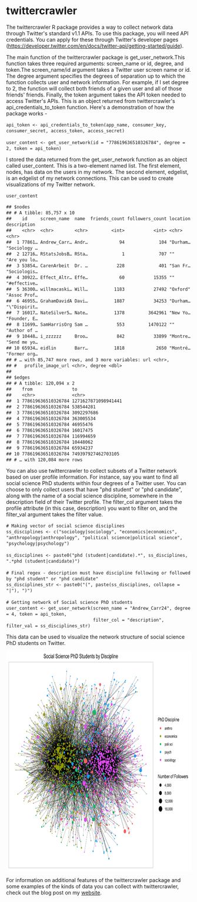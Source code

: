 # twittercrawler
The twittercrawler R package provides a way to collect network data through Twitter's standard v1.1 APIs. To use this package, you will need API credentials. You can apply for these through Twitter's developer pages (https://developer.twitter.com/en/docs/twitter-api/getting-started/guide). 

The main function of the twittercrawler package is get_user_network.This function takes three required arguments: screen_name or id, degree, and token.The screen_name/id argument takes a Twitter user screen name or id.  The degree argument specifies the degrees of separation up to which the function collects user and network information.  For example, if I set degree to 2, the function will collect both friends of a given user and all of those friends' friends. Finally, the token argument takes the API token needed to access Twitter's APIs.  This is an object returned from twittercrawler's api_credentials_to_token function.  Here's a demonstration of how the package works - 

```{r}
api_token <- api_credentials_to_token(app_name, consumer_key, consumer_secret, access_token, access_secret)

user_content <- get_user_network(id = "778619636510326784", degree = 2, token = api_token)
```

I stored the data returned from the get_user_network function as an object called user_content. This is a two-element named list. The first element, nodes, has data on the users in my network. The second element, edgelist, is an edgelist of my network connections. This can be used to create visualizations of my Twitter network. 

```
user_content
```

```{r}
## $nodes
## # A tibble: 85,757 x 10
##    id     screen_name  name  friends_count followers_count location description
##    <chr>  <chr>        <chr>         <int>           <int> <chr>    <chr>
##  1 77861… Andrew_Carr… Andr…            94             104 "Durham… "Sociology …
##  2 12716… RStatsJobsB… RSta…             1             707 ""       "Are you lo…
##  3 53854… CarenArbeit  Dr. …           228             401 "San Fr… "Sociologis…
##  4 30922… Effect_Altr… Effe…            60           15355 ""       "#effective…
##  5 36300… willmacaski… Will…          1183           27492 "Oxford" "Assoc Prof…
##  6 46955… GrahamDavidA Davi…          1887           34253 "Durham… "\"Dispirit…
##  7 16017… NateSilver5… Nate…          1378         3642961 "New Yo… "Founder, E…
##  8 11699… SamHarrisOrg Sam …           553         1470122 ""       "Author of …
##  9 10448… i_zzzzzz     Broo…           842           33899 "Montre… "Send me yo…
## 10 65934… eidlin       Barr…          1818            2650 "Montré… "Former org…
## # … with 85,747 more rows, and 3 more variables: url <chr>,
## #   profile_image_url <chr>, degree <dbl>
##
## $edges
## # A tibble: 120,094 x 2
##    from               to
##    <chr>              <chr>
##  1 778619636510326784 1271627871098941441
##  2 778619636510326784 538544281
##  3 778619636510326784 3092297686
##  4 778619636510326784 363005534
##  5 778619636510326784 46955476
##  6 778619636510326784 16017475
##  7 778619636510326784 116994659
##  8 778619636510326784 10448062
##  9 778619636510326784 65934237
## 10 778619636510326784 749397927462703105
## # … with 120,084 more rows
```

You can also use twittercrawler to collect subsets of a Twitter network based on user profile information. For instance, say you want to find all social science PhD students within four degrees of a Twitter user. You can choose to only collect users that have "phd student" or "phd candidate", along with the name of a social science discipline, somewhere in the description field of their Twitter profile. The filter_col argument takes the profile attribute (in this case, description) you want to filter on, and the filter_val argument takes the filter value. 

```{r}
# Making vector of social science disciplines 
ss_disciplines <- c("sociology|sociology", "economics|economics", "anthropology|anthropology", "political science|political science", "psychology|psychology")

ss_disciplines <- paste0("phd (student|candidate).*", ss_disciplines, ".*phd (student|candidate)")

# Final regex - description must have discipline following or followed by "phd student" or "phd candidate"
ss_disciplines_str <- paste0("(", paste(ss_disciplines, collapse = "|"), ")")

# Getting network of Social science PhD students
user_content <- get_user_network(screen_name = "Andrew_Carr24", degree = 4, token = api_token, 
                                 filter_col = "description", filter_val = ss_disciplines_str)
```

This data can be used to visualize the network structure of social science PhD students on Twitter.

<img src='man/figures/net2_widget.png' align="center" height="600" />

For information on additional features of the twittercrawler package and some examples of the kinds of data you can collect with twittercrawler, check out the blog post on my [website](https://andrewcarr24.github.io/post/twittercrawler/twittercrawler_site.html).

